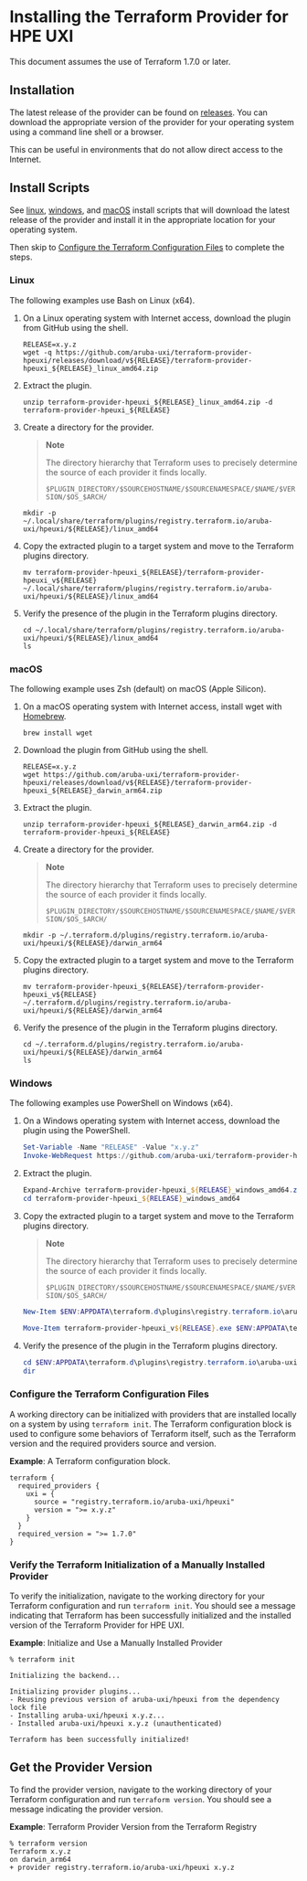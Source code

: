 # Installing the Terraform Provider for HPE UXI

This document assumes the use of Terraform 1.7.0 or later.


## Installation

The latest release of the provider can be found on [releases](https://github.com/aruba-uxi/terraform-provider-hpeuxi/releases). You can download the appropriate version of the provider for your operating system using a command line shell or a browser.

This can be useful in environments that do not allow direct access to the Internet.

## Install Scripts

See [linux](./scripts/install-hpeuxi-provider.sh), [windows](./scripts/install-hpeuxi-provider-windows.ps1), and
[macOS](./scripts/install-hpeuxi-provider-macos.sh) install scripts that will download the latest release of the provider and install it in the appropriate location for your operating system.

Then skip to [Configure the Terraform Configuration Files](#configure-the-terraform-configuration-files) to complete the steps.

### Linux

The following examples use Bash on Linux (x64).

1. On a Linux operating system with Internet access, download the plugin from GitHub using the shell.

   ```console
   RELEASE=x.y.z
   wget -q https://github.com/aruba-uxi/terraform-provider-hpeuxi/releases/download/v${RELEASE}/terraform-provider-hpeuxi_${RELEASE}_linux_amd64.zip
   ```

2. Extract the plugin.

   ```console
   unzip terraform-provider-hpeuxi_${RELEASE}_linux_amd64.zip -d terraform-provider-hpeuxi_${RELEASE}
   ```

3. Create a directory for the provider.

   > **Note**
   >
   > The directory hierarchy that Terraform uses to precisely determine the source of each provider it finds locally.
   >
   > `$PLUGIN_DIRECTORY/$SOURCEHOSTNAME/$SOURCENAMESPACE/$NAME/$VERSION/$OS_$ARCH/`

   ```console
   mkdir -p ~/.local/share/terraform/plugins/registry.terraform.io/aruba-uxi/hpeuxi/${RELEASE}/linux_amd64
   ```

4. Copy the extracted plugin to a target system and move to the Terraform plugins directory.

   ```console
   mv terraform-provider-hpeuxi_${RELEASE}/terraform-provider-hpeuxi_v${RELEASE} ~/.local/share/terraform/plugins/registry.terraform.io/aruba-uxi/hpeuxi/${RELEASE}/linux_amd64
   ```

5. Verify the presence of the plugin in the Terraform plugins directory.

   ```console
   cd ~/.local/share/terraform/plugins/registry.terraform.io/aruba-uxi/hpeuxi/${RELEASE}/linux_amd64
   ls
   ```

### macOS

The following example uses Zsh (default) on macOS (Apple Silicon).

1. On a macOS operating system with Internet access, install wget with [Homebrew](https://brew.sh).

   ```console
   brew install wget
   ```

2. Download the plugin from GitHub using the shell.

   ```console
   RELEASE=x.y.z
   wget https://github.com/aruba-uxi/terraform-provider-hpeuxi/releases/download/v${RELEASE}/terraform-provider-hpeuxi_${RELEASE}_darwin_arm64.zip
   ```

3. Extract the plugin.

   ```console
   unzip terraform-provider-hpeuxi_${RELEASE}_darwin_arm64.zip -d terraform-provider-hpeuxi_${RELEASE}
   ```

4. Create a directory for the provider.

   > **Note**
   >
   > The directory hierarchy that Terraform uses to precisely determine the source of each provider it finds locally.
   >
   > `$PLUGIN_DIRECTORY/$SOURCEHOSTNAME/$SOURCENAMESPACE/$NAME/$VERSION/$OS_$ARCH/`

   ```console
   mkdir -p ~/.terraform.d/plugins/registry.terraform.io/aruba-uxi/hpeuxi/${RELEASE}/darwin_arm64
   ```

5. Copy the extracted plugin to a target system and move to the Terraform plugins directory.

   ```console
   mv terraform-provider-hpeuxi_${RELEASE}/terraform-provider-hpeuxi_v${RELEASE} ~/.terraform.d/plugins/registry.terraform.io/aruba-uxi/hpeuxi/${RELEASE}/darwin_arm64
   ```

6. Verify the presence of the plugin in the Terraform plugins directory.

   ```console
   cd ~/.terraform.d/plugins/registry.terraform.io/aruba-uxi/hpeuxi/${RELEASE}/darwin_arm64
   ls
   ```

### Windows

The following examples use PowerShell on Windows (x64).

1. On a Windows operating system with Internet access, download the plugin using the PowerShell.

   ```powershell
   Set-Variable -Name "RELEASE" -Value "x.y.z"
   Invoke-WebRequest https://github.com/aruba-uxi/terraform-provider-hpeuxi/releases/download/v${RELEASE}/terraform-provider-hpeuxi_${RELEASE}_windows_amd64.zip -outfile terraform-provider-hpeuxi_${RELEASE}_windows_amd64.zip
   ```

2. Extract the plugin.

   ```powershell
   Expand-Archive terraform-provider-hpeuxi_${RELEASE}_windows_amd64.zip
   cd terraform-provider-hpeuxi_${RELEASE}_windows_amd64
   ```

3. Copy the extracted plugin to a target system and move to the Terraform plugins directory.

   > **Note**
   >
   > The directory hierarchy that Terraform uses to precisely determine the source of each provider it finds locally.
   >
   > `$PLUGIN_DIRECTORY/$SOURCEHOSTNAME/$SOURCENAMESPACE/$NAME/$VERSION/$OS_$ARCH/`

   ```powershell
   New-Item $ENV:APPDATA\terraform.d\plugins\registry.terraform.io\aruba-uxi\hpeuxi\${RELEASE}\ -Name "windows_amd64" -ItemType "directory"

   Move-Item terraform-provider-hpeuxi_v${RELEASE}.exe $ENV:APPDATA\terraform.d\plugins\registry.terraform.io\aruba-uxi\hpeuxi\${RELEASE}\windows_amd64\terraform-provider-hpeuxi_v${RELEASE}.exe
   ```

4. Verify the presence of the plugin in the Terraform plugins directory.

   ```powershell
   cd $ENV:APPDATA\terraform.d\plugins\registry.terraform.io\aruba-uxi\hpeuxi\${RELEASE}\windows_amd64
   dir
   ```

### Configure the Terraform Configuration Files

A working directory can be initialized with providers that are installed locally on a system by using `terraform init`. The Terraform configuration block is used to configure some behaviors of Terraform itself, such as the Terraform version and the required providers source and version.

**Example**: A Terraform configuration block.

```hcl
terraform {
  required_providers {
    uxi = {
      source = "registry.terraform.io/aruba-uxi/hpeuxi"
      version = ">= x.y.z"
    }
  }
  required_version = ">= 1.7.0"
}
```

### Verify the Terraform Initialization of a Manually Installed Provider

To verify the initialization, navigate to the working directory for your Terraform configuration and run `terraform init`. You should see a message indicating that Terraform has been successfully initialized and the installed version of the Terraform Provider for HPE UXI.

**Example**: Initialize and Use a Manually Installed Provider

```console
% terraform init

Initializing the backend...

Initializing provider plugins...
- Reusing previous version of aruba-uxi/hpeuxi from the dependency lock file
- Installing aruba-uxi/hpeuxi x.y.z...
- Installed aruba-uxi/hpeuxi x.y.z (unauthenticated)

Terraform has been successfully initialized!
```

## Get the Provider Version

To find the provider version, navigate to the working directory of your Terraform configuration and run `terraform version`. You should see a message indicating the provider version.

**Example**: Terraform Provider Version from the Terraform Registry

```console
% terraform version
Terraform x.y.z
on darwin_arm64
+ provider registry.terraform.io/aruba-uxi/hpeuxi x.y.z
```
